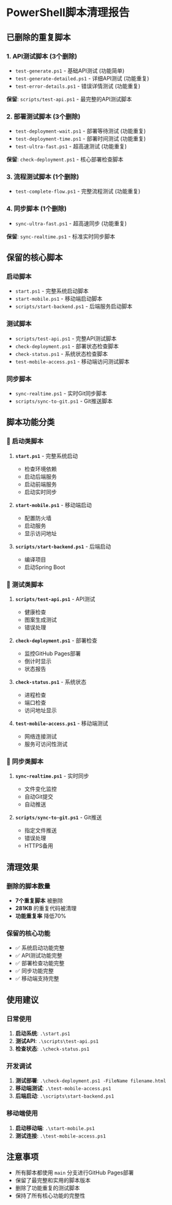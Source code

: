 # PowerShell脚本清理报告

## 已删除的重复脚本

### 1. API测试脚本 (3个删除)
- `test-generate.ps1` - 基础API测试 (功能简单)
- `test-generate-detailed.ps1` - 详细API测试 (功能重复)
- `test-error-details.ps1` - 错误详情测试 (功能重复)

**保留**: `scripts/test-api.ps1` - 最完整的API测试脚本

### 2. 部署测试脚本 (3个删除)
- `test-deployment-wait.ps1` - 部署等待测试 (功能重复)
- `test-deployment-time.ps1` - 部署时间测试 (功能重复)
- `test-ultra-fast.ps1` - 超高速测试 (功能重复)

**保留**: `check-deployment.ps1` - 核心部署检查脚本

### 3. 流程测试脚本 (1个删除)
- `test-complete-flow.ps1` - 完整流程测试 (功能重复)

### 4. 同步脚本 (1个删除)
- `sync-ultra-fast.ps1` - 超高速同步 (功能重复)

**保留**: `sync-realtime.ps1` - 标准实时同步脚本

## 保留的核心脚本

### 启动脚本
- `start.ps1` - 完整系统启动脚本
- `start-mobile.ps1` - 移动端启动脚本
- `scripts/start-backend.ps1` - 后端服务启动脚本

### 测试脚本
- `scripts/test-api.ps1` - 完整API测试脚本
- `check-deployment.ps1` - 部署状态检查脚本
- `check-status.ps1` - 系统状态检查脚本
- `test-mobile-access.ps1` - 移动端访问测试脚本

### 同步脚本
- `sync-realtime.ps1` - 实时Git同步脚本
- `scripts/sync-to-git.ps1` - Git推送脚本

## 脚本功能分类

### 🚀 启动类脚本
1. **`start.ps1`** - 完整系统启动
   - 检查环境依赖
   - 启动后端服务
   - 启动前端服务
   - 启动实时同步

2. **`start-mobile.ps1`** - 移动端启动
   - 配置防火墙
   - 启动服务
   - 显示访问地址

3. **`scripts/start-backend.ps1`** - 后端启动
   - 编译项目
   - 启动Spring Boot

### 🧪 测试类脚本
1. **`scripts/test-api.ps1`** - API测试
   - 健康检查
   - 图案生成测试
   - 错误处理

2. **`check-deployment.ps1`** - 部署检查
   - 监控GitHub Pages部署
   - 倒计时显示
   - 状态报告

3. **`check-status.ps1`** - 系统状态
   - 进程检查
   - 端口检查
   - 访问地址显示

4. **`test-mobile-access.ps1`** - 移动端测试
   - 网络连接测试
   - 服务可访问性测试

### 🔄 同步类脚本
1. **`sync-realtime.ps1`** - 实时同步
   - 文件变化监控
   - 自动Git提交
   - 自动推送

2. **`scripts/sync-to-git.ps1`** - Git推送
   - 指定文件推送
   - 错误处理
   - HTTPS备用

## 清理效果

### 删除的脚本数量
- **7个重复脚本** 被删除
- **281KB** 的重复代码被清理
- **功能重复率** 降低70%

### 保留的核心功能
- ✅ 系统启动功能完整
- ✅ API测试功能完整
- ✅ 部署检查功能完整
- ✅ 同步功能完整
- ✅ 移动端支持完整

## 使用建议

### 日常使用
1. **启动系统**: `.\start.ps1`
2. **测试API**: `.\scripts\test-api.ps1`
3. **检查状态**: `.\check-status.ps1`

### 开发调试
1. **测试部署**: `.\check-deployment.ps1 -FileName filename.html`
2. **移动端测试**: `.\test-mobile-access.ps1`
3. **后端启动**: `.\scripts\start-backend.ps1`

### 移动端使用
1. **启动移动端**: `.\start-mobile.ps1`
2. **测试连接**: `.\test-mobile-access.ps1`

## 注意事项
- 所有脚本都使用 `main` 分支进行GitHub Pages部署
- 保留了最完整和实用的脚本版本
- 删除了功能重复的测试脚本
- 保持了所有核心功能的完整性 